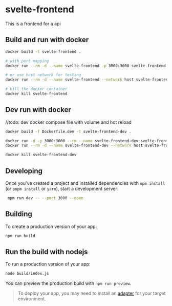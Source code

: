 
# svelte-frontend

This is a frontend for a api

## Build and run with docker

```bash
docker build -t svelte-frontend .

# with port mapping
docker run --rm -d --name svelte-frontend -p 3000:3000 svelte-frontend

# or use host network for testing
docker run --rm -d --name svelte-frontend --network host svelte-frontend

# kill the docker container
docker kill svelte-frontend
```

## Dev run with docker

//todo: dev docker compose file with volume and hot reload

```bash
docker build -f Dockerfile.dev -t svelte-frontend-dev .

docker run -d -p 3000:3000 --rm --name svelte-frontend-dev svelte-frontend-dev
docker run --rm -d --name svelte-frontend-dev --network host svelte-frontend-dev

docker kill svelte-frontend-dev
```

## Developing

Once you've created a project and installed dependencies with `npm install` (or `pnpm install` or `yarn`), start a development server:

```bash
 npm run dev -- --port 3000 --open
```

## Building

To create a production version of your app:

```bash
npm run build
```

## Run the build with nodejs

To run a production version of your app:

```bash
node build/index.js
```

You can preview the production build with `npm run preview`.

> To deploy your app, you may need to install an [adapter](https://kit.svelte.dev/docs/adapters) for your target environment.
